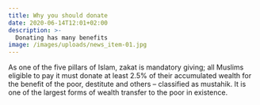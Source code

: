 ```yaml
---
title: Why you should donate
date: 2020-06-14T12:01+02:00
description: >-
  Donating has many benefits
image: /images/uploads/news_item-01.jpg
---
```


As one of the five pillars of Islam, zakat is mandatory giving; all Muslims eligible to pay it must donate at least 2.5% of their accumulated wealth for the benefit of the poor, destitute and others – classified as mustahik. It is one of the largest forms of wealth transfer to the poor in existence.
